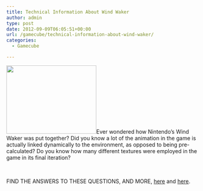 ```yaml
---
title: Technical Information About Wind Waker
author: admin
type: post
date: 2012-09-09T06:05:51+00:00
url: /gamecube/technical-information-about-wind-waker/
categories:
  - Gamecube

---
```

<img class="alignleft" src="http://warby.bitproll.de/misc/ww_cloth.jpg" alt="" width="236" height="179" />Ever wondered how Nintendo&#8217;s Wind Waker was put together? Did you know a lot of the animation in the game is actually linked dynamically to the environment, as opposed to being pre-calculated? Do you know how many different textures were employed in the game in its final iteration?

&nbsp;
  
FIND THE ANSWERS TO THESE QUESTIONS, AND MORE, [here][1] and [here][2].

 [1]: http://www.polycount.com/forum/showthread.php?t=102634
 [2]: http://www.polycount.com/forum/showthread.php?t=104415